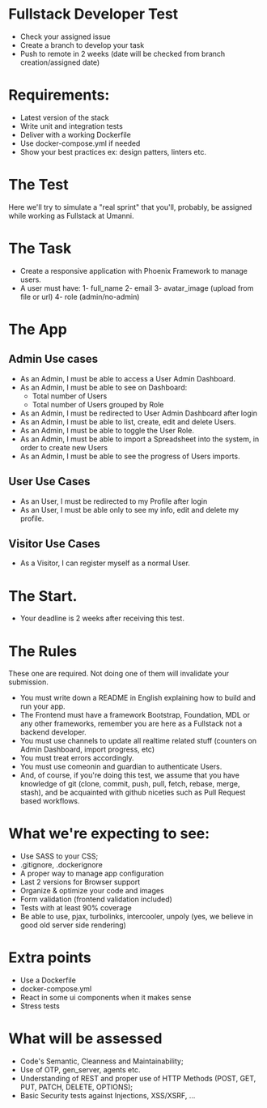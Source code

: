 # Fullstack Developer Test

- Check your assigned issue
- Create a branch to develop your task
- Push to remote in 2 weeks (date will be checked from branch creation/assigned date)

# Requirements:
- Latest version of the stack
- Write unit and integration tests 
- Deliver with a working Dockerfile
- Use docker-compose.yml if needed
- Show your best practices ex: design patters, linters etc.

# The Test
Here we'll try to simulate a "real sprint" that you'll, probably, be assigned while working as Fullstack at Umanni.
# The Task
- Create a responsive application with Phoenix Framework to manage users.
- A user must have:
1- full_name
2- email
3- avatar_image (upload from file or url)
4- role (admin/no-admin)
# The App
## Admin Use cases
- As an Admin, I must be able to access a User Admin Dashboard.
- As an Admin, I must be able to see on Dashboard:
  - Total number of Users
  - Total number of Users grouped by Role
- As an Admin, I must be redirected to User Admin Dashboard after login
- As an Admin, I must be able to list, create, edit and delete Users.
- As an Admin, I must be able to toggle the User Role.
- As an Admin, I must be able to import a Spreadsheet into the system, in order to create new Users
- As an Admin, I must be able to see the progress of Users imports.
## User Use Cases
- As an User, I must be redirected to my Profile after login
- As an User, I must be able only to see my info, edit and delete my profile.
## Visitor Use Cases
- As a Visitor, I can register myself as a normal User.

# The Start.
- Your deadline is 2 weeks after receiving this test. 
# The Rules
These one are required. Not doing one of them will invalidate your submission.
- You must write down a README in English explaining how to build and run your app.
- The Frontend must  have a framework Bootstrap, Foundation, MDL or any other frameworks, remember you are here as a Fullstack not a backend developer.
- You must use channels to update all realtime related stuff (counters on Admin Dashboard, import progress, etc)
- You must treat errors accordingly.
- You must use comeonin and guardian to authenticate Users.
- And, of course, if you're doing this test, we assume that you have knowledge of git (clone, commit, push, pull, fetch, rebase, merge, stash), and be acquainted with github niceties such as Pull Request based  workflows.
# What we're expecting to see:
- Use SASS to your CSS;
- .gitignore, .dockerignore
- A proper way to manage app configuration 
- Last 2 versions for Browser support
- Organize & optimize your code and images
- Form validation (frontend validation included)
- Tests with at least 90% coverage
- Be able to use, pjax, turbolinks, intercooler, unpoly (yes, we believe in good old server side rendering)
# Extra points
- Use a Dockerfile
- docker-compose.yml
- React in some ui components when it makes sense
- Stress tests
# What will be assessed
- Code's Semantic, Cleanness and Maintainability;
- Use of OTP, gen_server, agents etc.
- Understanding of REST and proper use of HTTP Methods (POST, GET, PUT, PATCH, DELETE, OPTIONS);
- Basic Security tests against Injections, XSS/XSRF, ...
